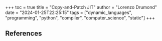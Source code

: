 +++
toc = true
title = "Copy-and-Patch JIT"
author = "Lorenzo Drumond"
date = "2024-01-25T22:25:15"
tags = ["dynamic_languages",  "programming",  "python",  "compiler",  "computer_science",  "static"]
+++



## References
